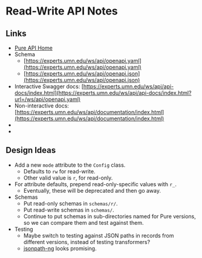 # Read-Write API Notes

## Links

* [Pure API Home](https://doc.pure.elsevier.com/display/PUREAPI/Pure+API+Home)
* Schema 
  * [https://experts.umn.edu/ws/api/openapi.yaml](https://experts.umn.edu/ws/api/openapi.yaml)
  * [https://experts.umn.edu/ws/api/openapi.json](https://experts.umn.edu/ws/api/openapi.json)
* Interactive Swagger docs: [https://experts.umn.edu/ws/api/api-docs/index.html](https://experts.umn.edu/ws/api/api-docs/index.html?url=/ws/api/openapi.yaml)
* Non-interactive docs: [https://experts.umn.edu/ws/api/documentation/index.html](https://experts.umn.edu/ws/api/documentation/index.html)
* []()
* []()

## Design Ideas

* Add a new `mode` attribute to the `Config` class.
  * Defaults to `rw` for read-write.
  * Other valid value is `r`, for read-only. 
* For attribute defaults, prepend read-only-specific values with `r_`.
  * Eventually, these will be deprecated and then go away.
* Schemas
  * Put read-only schemas in `schemas/r/`.
  * Put read-write schemas in `schemas/`.
  * Continue to put schemas in sub-directories named for Pure versions, so we can compare them and test against them.
* Testing
  * Maybe switch to testing against JSON paths in records from different versions, instead of testing transformers?
  * [jsonpath-ng](https://github.com/h2non/jsonpath-ng) looks promising.
